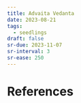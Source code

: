 ```yaml
---
title: Advaita Vedanta
date: 2023-08-21
tags:
  - seedlings
draft: false
sr-due: 2023-11-07
sr-interval: 3
sr-ease: 250
---
```




# References

